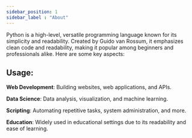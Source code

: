 ```yaml
---
sidebar_position: 1
sidebar_label : "About"
---
```



Python is a high-level, versatile programming language known for its simplicity and readability. Created by Guido van Rossum, it emphasizes clean code and readability, making it popular among beginners and professionals alike. Here are some key aspects:


## Usage:

**Web Development**: Building websites, web applications, and APIs.

**Data Science**: Data analysis, visualization, and machine learning.

**Scripting**: Automating repetitive tasks, system administration, and more.

**Education**: Widely used in educational settings due to its readability and ease of learning.

